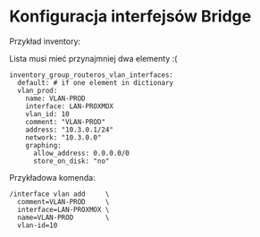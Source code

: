 Konfiguracja interfejsów Bridge
=========

Przykład inventory:

Lista musi mieć przynajmniej dwa elementy :(
```
inventory_group_routeros_vlan_interfaces:
  default: # if one element in dictionary
  vlan_prod:
    name: VLAN-PROD
    interface: LAN-PROXMOX
    vlan_id: 10
    comment: "VLAN-PROD"
    address: "10.3.0.1/24"
    network: "10.3.0.0"
    graphing:
      allow_address: 0.0.0.0/0
      store_on_disk: "no"
```

Przykładowa komenda:
```
/interface vlan add     \
  comment=VLAN-PROD     \
  interface=LAN-PROXMOX \
  name=VLAN-PROD        \
  vlan-id=10
```
